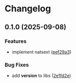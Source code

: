 # Changelog

## 0.1.0 (2025-09-08)


### Features

* implement natsext ([eef29a3](https://github.com/oliverlambson/orbit.py/commit/eef29a3a668b88cfd5286a61f1bb730cb7407fea))


### Bug Fixes

* add __version__ to libs ([2e1fd2e](https://github.com/oliverlambson/orbit.py/commit/2e1fd2ef1dd4ec986e15dd571e4ce5f0a1e45692))
